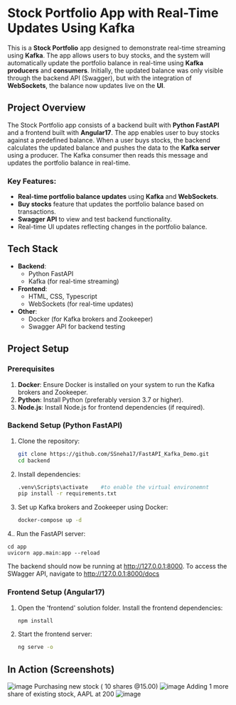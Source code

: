 # Stock Portfolio App with Real-Time Updates Using Kafka

This is a **Stock Portfolio** app designed to demonstrate real-time streaming using **Kafka**. The app allows users to buy stocks, and the system will automatically update the portfolio balance in real-time using **Kafka producers** and **consumers**. Initially, the updated balance was only visible through the backend API (Swagger), but with the integration of **WebSockets**, the balance now updates live on the **UI**.

## Project Overview

The Stock Portfolio app consists of a backend built with **Python FastAPI** and a frontend built with **Angular17**. The app enables user to buy stocks against a predefined balance. When a user buys stocks, the backend calculates the updated balance and pushes the data to the **Kafka server** using a producer. The Kafka consumer then reads this message and updates the portfolio balance in real-time.

### Key Features:
- **Real-time portfolio balance updates** using **Kafka** and **WebSockets**.
- **Buy stocks** feature that updates the portfolio balance based on transactions.
- **Swagger API** to view and test backend functionality.
- Real-time UI updates reflecting changes in the portfolio balance.

## Tech Stack

- **Backend**: 
  - Python FastAPI
  - Kafka (for real-time streaming)
- **Frontend**: 
  - HTML, CSS, Typescript
  - WebSockets (for real-time updates)
- **Other**: 
  - Docker (for Kafka brokers and Zookeeper)
  - Swagger API for backend testing

## Project Setup

### Prerequisites

1. **Docker**: Ensure Docker is installed on your system to run the Kafka brokers and Zookeeper.
2. **Python**: Install Python (preferably version 3.7 or higher).
3. **Node.js**: Install Node.js for frontend dependencies (if required).

### Backend Setup (Python FastAPI)

1. Clone the repository:

   ```bash
   git clone https://github.com/SSneha17/FastAPI_Kafka_Demo.git
   cd backend
2. Install dependencies:

    ```bash
    .venv\Scripts\activate    #to enable the virtual environemnt
    pip install -r requirements.txt
3. Set up Kafka brokers and Zookeeper using Docker:

    ```bash
    docker-compose up -d
4.. Run the FastAPI server:

     
    cd app
    uvicorn app.main:app --reload

The backend should now be running at http://127.0.0.1:8000. To access the SWagger API, navigate to http://127.0.0.1:8000/docs

### Frontend Setup (Angular17)
1. Open the 'frontend' solution folder.
Install the frontend dependencies:

    ```bash
    npm install

2. Start the frontend server:

    ```bash
    ng serve -o

## In Action (Screenshots)
![image](https://github.com/user-attachments/assets/68d02ffb-d4e3-4418-83bc-a80bcd661205)
Purchasing new stock ( 10 shares @15.00)
![image](https://github.com/user-attachments/assets/ac37a06b-598b-42d1-b931-5a4e1827bc27)
Adding 1 more share of existing stock, AAPL at 200
![image](https://github.com/user-attachments/assets/c85f7672-d39f-4714-90ea-19b9bf6b05c6)



